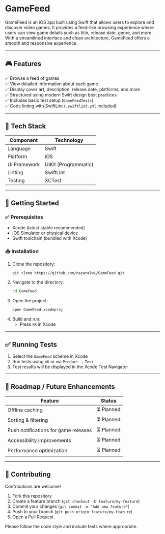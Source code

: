 # GameFeed

GameFeed is an iOS app built using Swift that allows users to explore and discover video games. It provides a feed-like browsing experience where users can view game details such as title, release date, genre, and more. With a streamlined interface and clean architecture, GameFeed offers a smooth and responsive experience.

---

## 🎮 Features

✅ Browse a feed of games  
✅ View detailed information about each game  
✅ Display cover art, description, release date, platforms, and more  
✅ Structured using modern Swift design best practices  
✅ Includes basic test setup (`GameFeedTests`)  
✅ Code linting with SwiftLint (`.swiftlint.yml` included)

---

## 🧰 Tech Stack

| Component     | Technology |
|--------------|-----------|
| Language     | Swift |
| Platform     | iOS |
| UI Framework | UIKit (Programmatic) |
| Linting      | SwiftLint |
| Testing      | XCTest |

---

## 🚀 Getting Started

### ✅ Prerequisites

- Xcode (latest stable recommended)
- iOS Simulator or physical device
- Swift toolchain (bundled with Xcode)

### 📥 Installation

1. Clone the repository:
   ```bash
   git clone https://github.com/nazaralwi/GameFeed.git
   ```
2. Navigate to the directory:
   ```bash
   cd GameFeed
   ```
3. Open the project:
   ```bash
   open GameFeed.xcodeproj
   ```
4. Build and run:
   - Press `⌘R` in Xcode

---

## ✅ Running Tests

1. Select the `GameFeed` scheme in Xcode  
2. Run tests using `⌘U` or via `Product → Test`  
3. Test results will be displayed in the Xcode Test Navigator

---

## 📍 Roadmap / Future Enhancements

| Feature | Status |
|---------|--------|
| Offline caching | ⏳ Planned |
| Sorting & filtering | ⏳ Planned |
| Push notifications for game releases | ⏳ Planned |
| Accessibility improvements | ⏳ Planned |
| Performance optimization | ⏳ Planned |

---

## 🤝 Contributing

Contributions are welcome!

1. Fork this repository  
2. Create a feature branch (`git checkout -b feature/my-feature`)  
3. Commit your changes (`git commit -m "Add new feature"`)  
4. Push to your branch (`git push origin feature/my-feature`)  
5. Open a Pull Request  

Please follow the code style and include tests where appropriate.
